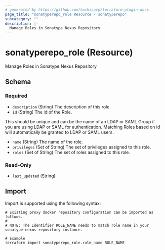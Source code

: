 ```yaml
---
# generated by https://github.com/hashicorp/terraform-plugin-docs
page_title: "sonatyperepo_role Resource - sonatyperepo"
subcategory: ""
description: |-
  Manage Roles in Sonatype Nexus Repository
---
```


# sonatyperepo_role (Resource)

Manage Roles in Sonatype Nexus Repository



<!-- schema generated by tfplugindocs -->
## Schema

### Required

- `description` (String) The description of this role.
- `id` (String) The id of the Role.

This should be unique and can be the name of an LDAP or SAML Group if you are using LDAP or SAML for authentication. 
Matching Roles based on id will automatically be granted to LDAP or SAML users.
- `name` (String) The name of the role.
- `privileges` (Set of String) The set of privileges assigned to this role.
- `roles` (Set of String) The set of roles assigned to this role.

### Read-Only

- `last_updated` (String)

## Import

Import is supported using the following syntax:

```shell
# Existing proxy docker repository configuration can be imported as follows.
#
# NOTE: The Identifier ROLE_NAME needs to match role name in your sonatype nexus repository instance.

# Example
terraform import sonatyperepo_role.role_name ROLE_NAME
```
